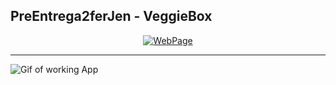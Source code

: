 ## PreEntrega2ferJen - VeggieBox

<div align="center" style="backgroud:white">

[![WebPage][1.2]][1]

[1.2]: https://res.cloudinary.com/ferjen/image/upload/v1670441451/veggieBox/img/navbar/vb-logo-navbar_v3cux6.svg
[1]: https://github.com/ferjencoder/veggieBox.git

</div>

---

<img align='center' src='./VeggieBox.gif' alt='Gif of working App'>

